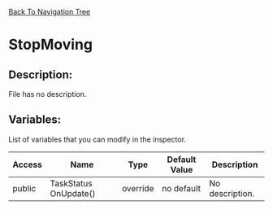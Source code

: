 [Back To Navigation Tree](https://wesleywh.github.io/GameDevRepo/docs/navigation.html)
# StopMoving

## Description:
File has no description.

## Variables:
List of variables that you can modify in the inspector.

|Access|Name|Type|Default Value|Description|
|---|---|---|---|---|
|public|TaskStatus OnUpdate()|override|no default|No description.|
